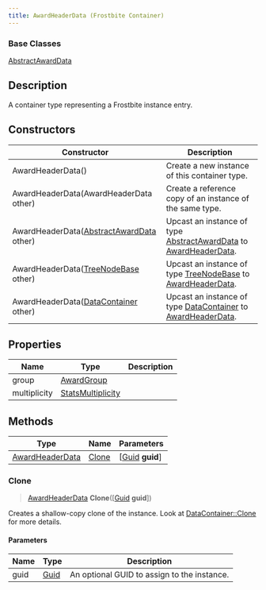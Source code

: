 ```yaml
---
title: AwardHeaderData (Frostbite Container)
---
```

### Base Classes

[AbstractAwardData](AbstractAwardData)

## Description

A container type representing a Frostbite instance entry.

## Constructors

| Constructor                                                                | Description                                                                                                           |
| -------------------------------------------------------------------------- | --------------------------------------------------------------------------------------------------------------------- |
| AwardHeaderData()                                                          | Create a new instance of this container type.                                                                         |
| AwardHeaderData(AwardHeaderData other)                                     | Create a reference copy of an instance of the same type.                                                              |
| AwardHeaderData([AbstractAwardData](AbstractAwardData) other)              | Upcast an instance of type [AbstractAwardData](AbstractAwardData) to [AwardHeaderData](AwardHeaderData).              |
| AwardHeaderData([TreeNodeBase](TreeNodeBase) other)                        | Upcast an instance of type [TreeNodeBase](TreeNodeBase) to [AwardHeaderData](AwardHeaderData).                        |
| AwardHeaderData([DataContainer](/vext/ref/cls/shr/datacontainer) other) | Upcast an instance of type [DataContainer](/vext/ref/cls/shr/datacontainer) to [AwardHeaderData](AwardHeaderData). |

## Properties

| Name         | Type                                   | Description |
| ------------ | -------------------------------------- | ----------- |
| group        | [AwardGroup](AwardGroup)               |             |
| multiplicity | [StatsMultiplicity](StatsMultiplicity) |             |

## Methods

| Type                               | Name            | Parameters                                     |
| ---------------------------------- | --------------- | ---------------------------------------------- |
| [AwardHeaderData](AwardHeaderData) | [Clone](#clone) | \[[Guid](/vext/ref/cls/shr/guid) **guid**\] |

### Clone

> [AwardHeaderData](AwardHeaderData) **Clone**(\[[Guid](/vext/ref/cls/shr/guid) **guid**\])

Creates a shallow-copy clone of the instance. Look at [DataContainer::Clone](/vext/ref/cls/shr/datacontainer#clone) for more details.

#### Parameters

| Name | Type         | Description                                 |
| ---- | ------------ | ------------------------------------------- |
| guid | [Guid](Guid) | An optional GUID to assign to the instance. |
